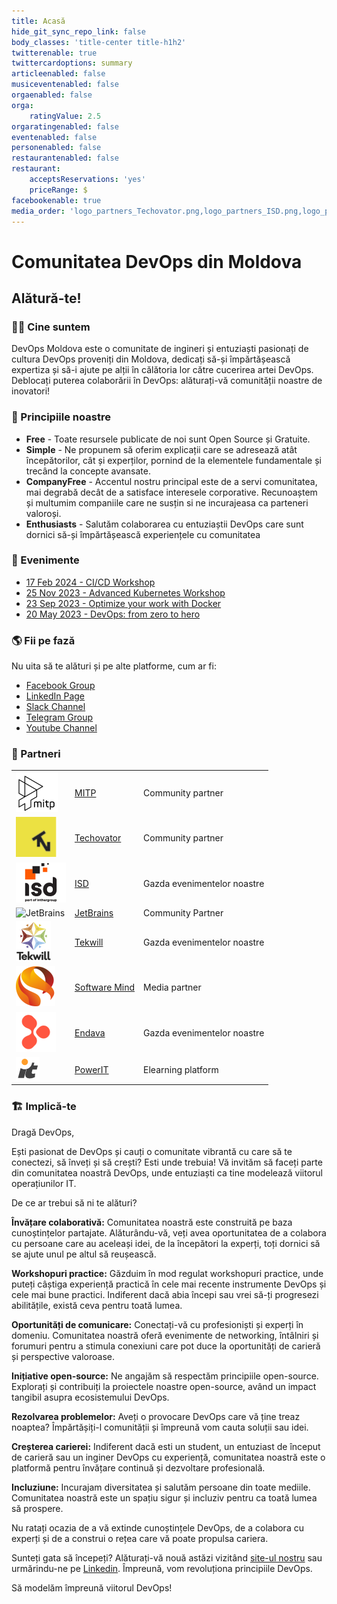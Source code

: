 ```yaml
---
title: Acasă
hide_git_sync_repo_link: false
body_classes: 'title-center title-h1h2'
twitterenable: true
twittercardoptions: summary
articleenabled: false
musiceventenabled: false
orgaenabled: false
orga:
    ratingValue: 2.5
orgaratingenabled: false
eventenabled: false
personenabled: false
restaurantenabled: false
restaurant:
    acceptsReservations: 'yes'
    priceRange: $
facebookenable: true
media_order: 'logo_partners_Techovator.png,logo_partners_ISD.png,logo_partners_SoftwareMind.png,logo_partners_TekwillOnline.png,logo_partners_Tekwill.png,logo_JB.png,logo_partners_PowerIT.png,logo_partners_Endava.png,MITP_Secondary_Logo.png'
---
```


# Comunitatea DevOps din Moldova
## Alătură-te!

### 🙋‍♀️ Cine suntem

DevOps Moldova este o comunitate de ingineri și entuziaști  pasionați de cultura DevOps proveniți din Moldova, dedicați să-și împărtășească expertiza și să-i ajute pe alții în călătoria lor către cucerirea artei DevOps. Deblocați puterea colaborării în DevOps: alăturați-vă comunității noastre de inovatori!

### 🍿 Principiile noastre

- **Free** - Toate resursele publicate de noi sunt Open Source și Gratuite.
- **Simple** - Ne propunem să oferim explicații care se adresează atât începătorilor, cât și experților, pornind de la elementele fundamentale și trecând la concepte avansate.
- **CompanyFree** - Accentul nostru principal este de a servi comunitatea, mai degrabă decât de a satisface interesele corporative. Recunoaștem și multumim companiile care ne susțin si ne incurajeasa ca parteneri valoroși.
- **Enthusiasts** - Salutăm colaborarea cu entuziaștii DevOps care sunt dornici să-și împărtășească experiențele cu comunitatea

### 📅 Evenimente

* [17 Feb 2024 - CI/CD Workshop](../events/ci-cd)
* [25 Nov 2023 - Advanced Kubernetes Workshop](../events/advanced-kubernetes)
* [23 Sep 2023 - Optimize your work with Docker](../events/2023-09-23-optimize-your-work-with-docker)
* [20 May 2023 - DevOps: from zero to hero](../events/2023-05-20-from-zero-to-hero-navigating-devops-for-beginners)

### 🌎 Fii pe fază

Nu uita să te alături și pe alte platforme, cum ar fi:
* [Facebook Group](https://www.facebook.com/groups/devops.md/)
* [LinkedIn Page](https://www.linkedin.com/company/devops-moldova/)
* [Slack Channel](https://join.slack.com/t/devopsmd/shared_invite/zt-4ohkqths-get_wPjSSrYgTtIybwez0g)
* [Telegram Group](https://t.me/devops_moldova)
* [Youtube Channel](https://www.youtube.com/@DevopsCommunityMoldova)

### 🤝 Partneri

|    |    |    |
|  :-----          |  :-----          |  :-----          |
| ![MITP](logo_partners_MITP.png "MITP") | [MITP](https://mitp.md/) | Community partner |
| ![Techovator](logo_partners_Techovator.png "Techovator") | [Techovator](https://technovator.world/) | Community partner |
| ![ISD](logo_partners_ISD.png "ISD") | [ISD](https://isd-soft.com/) | Gazda evenimentelor noastre  |
| ![JetBrains](logo_JB.png "JetBrains") | [JetBrains](https://www.jetbrains.com/) | Community Partner |
| ![Tekwill](logo_partners_Tekwill.png "Tekwill")| [Tekwill](https://tekwill.md/) | Gazda evenimentelor noastre  |
| ![Software Mind](logo_partners_SoftwareMind.png "Software Mind") | [Software Mind](https://softwaremind.com/) | Media partner | 
| ![Endava](logo_partners_Endava.png "Endava") | [Endava](https://www.endava.com/) | Gazda evenimentelor noastre  |
| ![PowerIT](logo_partners_PowerIT.png "PowerIT")  | [PowerIT](https://powerit.dev/) | Elearning platform |

### 🏗 Implică-te

Dragă  DevOps,

Ești pasionat de DevOps și cauți o comunitate vibrantă cu care să te conectezi, să înveți și să crești? Esti unde trebuia! Vă invităm să faceți parte din comunitatea noastră DevOps, unde entuziaști ca tine modelează viitorul operațiunilor IT.

De ce ar trebui să ni te alături?

**Învățare colaborativă:** Comunitatea noastră este construită pe baza cunoștințelor partajate. Alăturându-vă, veți avea oportunitatea de a colabora cu persoane care au aceleași idei, de la începători la experți, toți dornici să se ajute unul pe altul să reușească.

**Workshopuri practice:** Găzduim în mod regulat workshopuri practice, unde puteți câștiga experiență practică în cele mai recente instrumente DevOps și cele mai bune practici. Indiferent dacă abia începi sau vrei să-ți progresezi abilitățile, există ceva pentru toată lumea.

**Oportunități de comunicare:** Conectați-vă cu profesioniști și experți în domeniu. Comunitatea noastră oferă evenimente de networking, întâlniri și forumuri pentru a stimula conexiuni care pot duce la oportunități de carieră și perspective valoroase.

**Inițiative open-source:** Ne angajăm să respectăm principiile open-source. Explorați și contribuiți la proiectele noastre open-source, având un impact tangibil asupra ecosistemului DevOps.

**Rezolvarea problemelor:** Aveți o provocare DevOps care vă ține treaz noaptea? Împărtășiți-l comunității și împreună vom cauta soluții sau idei.

**Creșterea carierei:** Indiferent dacă esti un student, un entuziast de început de carieră sau un inginer DevOps cu experiență, comunitatea noastră este o platformă pentru învățare continuă și dezvoltare profesională.

**Incluziune:** Incurajam diversitatea și salutăm persoane din toate mediile. Comunitatea noastră este un spațiu sigur și incluziv pentru ca toată lumea să prospere.

Nu ratați ocazia de a vă extinde cunoștințele DevOps, de a colabora cu experți și de a construi o rețea care vă poate propulsa cariera.

Sunteți gata să începeți? Alăturați-vă nouă astăzi vizitând [site-ul nostru](https://devops.md) sau urmărindu-ne pe [Linkedin](https://www.linkedin.com/company/devops-moldova/). Împreună, vom revoluționa principiile DevOps.

Să modelăm împreună viitorul DevOps!

